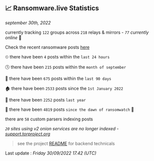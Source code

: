 
## 📈 Ransomware.live Statistics
_september 30th, 2022_

currently tracking `122` groups across `218` relays & mirrors - _`77` currently online_ 📡

Check the recent ransomware posts [here](https://www.ransomware.live/#/recentposts)


⏲ there have been `4` posts within the `last 24 hours`

🕓 there have been `215` posts within the `month of september`

📅 there have been `675` posts within the `last 90 days`

🏚 there have been `2533` posts since the `1st January 2022`

🚀 there have been `2252` posts `last year`

🦕 there have been `4819` posts `since the dawn of ransomwatch` 🐣

there are `58` custom parsers indexing posts

_`20` sites using v2 onion services are no longer indexed - [support.torproject.org](https://support.torproject.org/onionservices/v2-deprecation/)_

> see the project [README](https://github.com/jmousqueton/ransomwatch#readme) for backend technicals



Last update : _Friday 30/09/2022 17.42 (UTC)_

